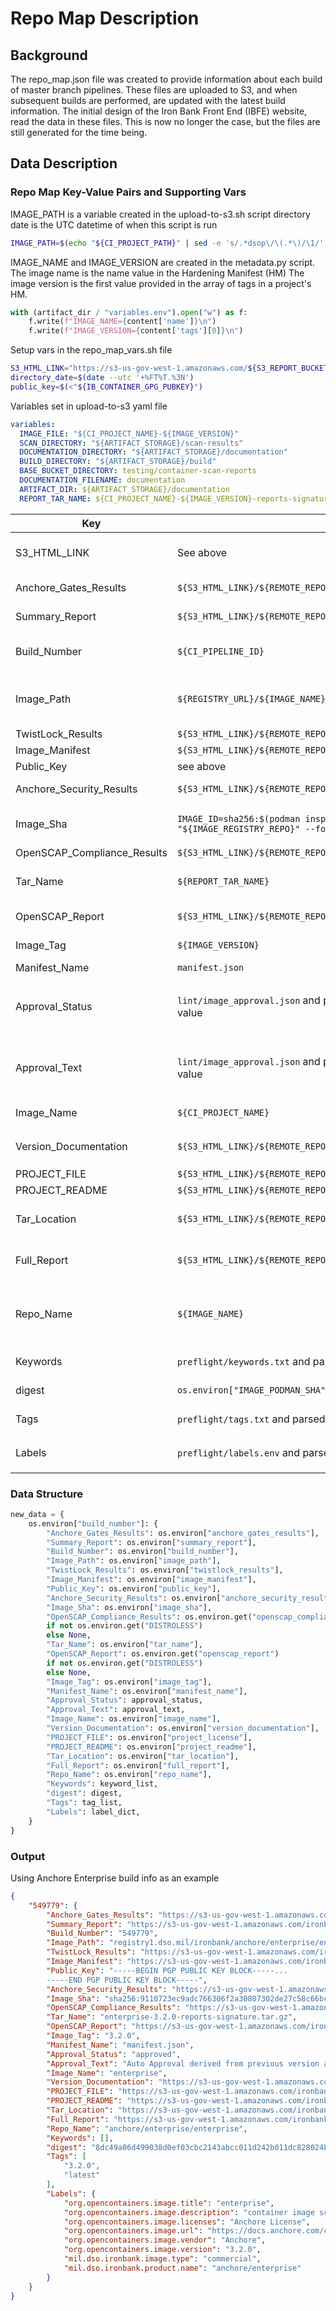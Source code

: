 # Repo Map Description

## Background

The repo_map.json file was created to provide information about each build of master branch pipelines. These files are uploaded to S3, and when subsequent builds are performed, are updated with the latest build information. The initial design of the Iron Bank Front End (IBFE) website, read the data in these files. This is now no longer the case, but the files are still generated for the time being.

## Data Description

### Repo Map Key-Value Pairs and Supporting Vars

IMAGE_PATH is a variable created in the upload-to-s3.sh script
directory date is the UTC datetime of when this script is run

```sh
IMAGE_PATH=$(echo "${CI_PROJECT_PATH}" | sed -e 's/.*dsop\/\(.*\)/\1/')
```

IMAGE_NAME and IMAGE_VERSION are created in the metadata.py script. The image name is the name value in the Hardening Manifest (HM) The image version is the first value provided in the array of tags in a project's HM.

<!-- metadata.py -->

```py
with (artifact_dir / "variables.env").open("w") as f:
    f.write(f"IMAGE_NAME={content['name']}\n")
    f.write(f"IMAGE_VERSION={content['tags'][0]}\n")
```

Setup vars in the repo_map_vars.sh file

<!-- repo_map_vars.sh -->

```sh
S3_HTML_LINK="https://s3-us-gov-west-1.amazonaws.com/${S3_REPORT_BUCKET}/${BASE_BUCKET_DIRECTORY}/${IMAGE_PATH}/${IMAGE_VERSION}"
directory_date=$(date --utc '+%FT%T.%3N')
public_key=$(<"${IB_CONTAINER_GPG_PUBKEY}")
```

Variables set in upload-to-s3 yaml file

<!-- upload-to-s3.yaml -->

```yaml
variables:
  IMAGE_FILE: "${CI_PROJECT_NAME}-${IMAGE_VERSION}"
  SCAN_DIRECTORY: "${ARTIFACT_STORAGE}/scan-results"
  DOCUMENTATION_DIRECTORY: "${ARTIFACT_STORAGE}/documentation"
  BUILD_DIRECTORY: "${ARTIFACT_STORAGE}/build"
  BASE_BUCKET_DIRECTORY: testing/container-scan-reports
  DOCUMENTATION_FILENAME: documentation
  ARTIFACT_DIR: ${ARTIFACT_STORAGE}/documentation
  REPORT_TAR_NAME: ${CI_PROJECT_NAME}-${IMAGE_VERSION}-reports-signature.tar.gz
```

| Key                         | Source                                                                                               | Notes                                                                                                    |
| --------------------------- | ---------------------------------------------------------------------------------------------------- | -------------------------------------------------------------------------------------------------------- |
| S3_HTML_LINK                | See above                                                                                            | This uses the IMAGE_PATH var from the upload-to-s3.sh script                                             |
| Anchore_Gates_Results       | `${S3_HTML_LINK}/${REMOTE_REPORT_DIRECTORY}/csvs/anchore_gates.csv`                                  | The gates CSV is the compliance scan results                                                             |
| Summary_Report              | `${S3_HTML_LINK}/${REMOTE_REPORT_DIRECTORY}/csvs/summary.csv`                                        | Contains the finding count totals for each scan type                                                     |
| Build_Number                | `${CI_PIPELINE_ID}`                                                                                  | Built in GitLab CI variable. Pipeline IDs are unique across all Repo1 pipelines                          |
| Image_Path                  | `${REGISTRY_URL}/${IMAGE_NAME}:${IMAGE_VERSION}`                                                     | This is a duplicate key. This value is not the same as the value used in the S3_HTML_LINK var            |
| TwistLock_Results           | `${S3_HTML_LINK}/${REMOTE_REPORT_DIRECTORY}/csvs/tl.csv`                                             |                                                                                                          |
| Image_Manifest              | `${S3_HTML_LINK}/${REMOTE_REPORT_DIRECTORY}/manifest.json`                                           | GPG info no longer relevant                                                                              |
| Public_Key                  | see above                                                                                            | No longer used                                                                                           |
| Anchore_Security_Results    | `${S3_HTML_LINK}/${REMOTE_REPORT_DIRECTORY}/csvs/anchore_security.csv`                               | Anchore CVE findings results                                                                             |
| Image_Sha                   | `IMAGE_ID=sha256:$(podman inspect --storage-driver=vfs "${IMAGE_REGISTRY_REPO}" --format '{{.Id}}')` | Created in the build stage of the pipeline. This is the image ID shasum                                  |
| OpenSCAP_Compliance_Results | `${S3_HTML_LINK}/${REMOTE_REPORT_DIRECTORY}/csvs/oscap.csv`                                          | Set in job yaml variables                                                                                |
| Tar_Name                    | `${REPORT_TAR_NAME}`                                                                                 | Created in S3 job's yaml variables, see above. This is no longer relevant                                |
| OpenSCAP_Report             | `${S3_HTML_LINK}/${REMOTE_REPORT_DIRECTORY}/openscap/report.html`                                    | HTML report output from OpenSCAP job                                                                     |
| Image_Tag                   | `${IMAGE_VERSION}`                                                                                   | Set in metadata.py script. See above                                                                     |
| Manifest_Name               | `manifest.json`                                                                                      | This value is hard coded                                                                                 |
| Approval_Status             | `lint/image_approval.json` and parsed by grabbing the `IMAGE_APPROVAL_STATUS` value                  | This is parsed in the `create_repo_map_default.py` script, in the `_get_approval_status` function        |
| Approval_Text               | `lint/image_approval.json` and parsed by grabbing the `IMAGE_APPROVAL_TEXT` value                    | This is parsed in the `create_repo_map_default.py` script, in the `_get_approval_status` function        |
| Image_Name                  | `${CI_PROJECT_NAME}`                                                                                 | This value may conflict with the `Repo_Name` value                                                       |
| Version_Documentation       | `${S3_HTML_LINK}/${REMOTE_REPORT_DIRECTORY}/${DOCUMENTATION_FILENAME}.json`                          | `DOCUMENTATION_FILENAME` is hard coded to `documentation`                                                |
| PROJECT_FILE                | `${S3_HTML_LINK}/${REMOTE_REPORT_DIRECTORY}/${PROJECT_LICENSE}`                                      | Hard coded to `LICENSE`                                                                                  |
| PROJECT_README              | `${S3_HTML_LINK}/${REMOTE_REPORT_DIRECTORY}/${PROJECT_README}`                                       | Hard coded to `README.md`                                                                                |
| Tar_Location                | `${S3_HTML_LINK}/${REMOTE_REPORT_DIRECTORY}/${REPORT_TAR_NAME}`                                      | See above for `REPORT_TAR_NAME` variable creation                                                        |
| Full_Report                 | `${S3_HTML_LINK}/${REMOTE_REPORT_DIRECTORY}/csvs/all_scans.xlsx`                                     | Excel sheet created by combining individual CSV files                                                    |
| Repo_Name                   | `${IMAGE_NAME}`                                                                                      | `IMAGE_NAME` set in `metadata.py` script, see above. This value may conflict with the `Image_Name` value |
| Keywords                    | `preflight/keywords.txt` and parsed by script in `create_repo_map_default.py`                        | uses `source_values` function to parse                                                                   |
| digest                      | `os.environ["IMAGE_PODMAN_SHA"].replace("sha256:", "")`                                              | `IMAGE_PODMAN_SHA` variable is created in the build stage                                                |
| Tags                        | `preflight/tags.txt` and parsed by script in `create_repo_map_default.py`                            | uses `source_values` function to parse                                                                   |
| Labels                      | `preflight/labels.env` and parsed by script in `create_repo_map_default.py`                          | uses `_get_source_keys_values` function to parse                                                         |

### Data Structure

<!-- create_repo_map_default.py -->

```py
new_data = {
    os.environ["build_number"]: {
        "Anchore_Gates_Results": os.environ["anchore_gates_results"],
        "Summary_Report": os.environ["summary_report"],
        "Build_Number": os.environ["build_number"],
        "Image_Path": os.environ["image_path"],
        "TwistLock_Results": os.environ["twistlock_results"],
        "Image_Manifest": os.environ["image_manifest"],
        "Public_Key": os.environ["public_key"],
        "Anchore_Security_Results": os.environ["anchore_security_results"],
        "Image_Sha": os.environ["image_sha"],
        "OpenSCAP_Compliance_Results": os.environ.get("openscap_compliance_results")
        if not os.environ.get("DISTROLESS")
        else None,
        "Tar_Name": os.environ["tar_name"],
        "OpenSCAP_Report": os.environ.get("openscap_report")
        if not os.environ.get("DISTROLESS")
        else None,
        "Image_Tag": os.environ["image_tag"],
        "Manifest_Name": os.environ["manifest_name"],
        "Approval_Status": approval_status,
        "Approval_Text": approval_text,
        "Image_Name": os.environ["image_name"],
        "Version_Documentation": os.environ["version_documentation"],
        "PROJECT_FILE": os.environ["project_license"],
        "PROJECT_README": os.environ["project_readme"],
        "Tar_Location": os.environ["tar_location"],
        "Full_Report": os.environ["full_report"],
        "Repo_Name": os.environ["repo_name"],
        "Keywords": keyword_list,
        "digest": digest,
        "Tags": tag_list,
        "Labels": label_dict,
    }
}
```

### Output

Using Anchore Enterprise build info as an example

<!-- repo_map.json extract -->

```json
{
    "549779": {
        "Anchore_Gates_Results": "https://s3-us-gov-west-1.amazonaws.com/ironbank-pipeline-artifacts/container-scan-reports/anchore/enterprise/enterprise/3.2.0/2021-10-31T23:49:04.891_549779/reports/csvs/anchore_gates.csv",
        "Summary_Report": "https://s3-us-gov-west-1.amazonaws.com/ironbank-pipeline-artifacts/container-scan-reports/anchore/enterprise/enterprise/3.2.0/2021-10-31T23:49:04.891_549779/reports/csvs/summary.csv",
        "Build_Number": "549779",
        "Image_Path": "registry1.dso.mil/ironbank/anchore/enterprise/enterprise:3.2.0",
        "TwistLock_Results": "https://s3-us-gov-west-1.amazonaws.com/ironbank-pipeline-artifacts/container-scan-reports/anchore/enterprise/enterprise/3.2.0/2021-10-31T23:49:04.891_549779/reports/csvs/tl.csv",
        "Image_Manifest": "https://s3-us-gov-west-1.amazonaws.com/ironbank-pipeline-artifacts/container-scan-reports/anchore/enterprise/enterprise/3.2.0/2021-10-31T23:49:04.891_549779/reports/manifest.json",
        "Public_Key": "-----BEGIN PGP PUBLIC KEY BLOCK-----...
        -----END PGP PUBLIC KEY BLOCK-----",
        "Anchore_Security_Results": "https://s3-us-gov-west-1.amazonaws.com/ironbank-pipeline-artifacts/container-scan-reports/anchore/enterprise/enterprise/3.2.0/2021-10-31T23:49:04.891_549779/reports/csvs/anchore_security.csv",
        "Image_Sha": "sha256:9110723ec9adc766306f2a30807302de27c58c66bc08c315214dcc671d53f9c4",
        "OpenSCAP_Compliance_Results": "https://s3-us-gov-west-1.amazonaws.com/ironbank-pipeline-artifacts/container-scan-reports/anchore/enterprise/enterprise/3.2.0/2021-10-31T23:49:04.891_549779/reports/csvs/oscap.csv",
        "Tar_Name": "enterprise-3.2.0-reports-signature.tar.gz",
        "OpenSCAP_Report": "https://s3-us-gov-west-1.amazonaws.com/ironbank-pipeline-artifacts/container-scan-reports/anchore/enterprise/enterprise/3.2.0/2021-10-31T23:49:04.891_549779/reports/openscap/report.html",
        "Image_Tag": "3.2.0",
        "Manifest_Name": "manifest.json",
        "Approval_Status": "approved",
        "Approval_Text": "Auto Approval derived from previous version anchore/enterprise/enterprise:3.1.1",
        "Image_Name": "enterprise",
        "Version_Documentation": "https://s3-us-gov-west-1.amazonaws.com/ironbank-pipeline-artifacts/container-scan-reports/anchore/enterprise/enterprise/3.2.0/2021-10-31T23:49:04.891_549779/reports/documentation.json",
        "PROJECT_FILE": "https://s3-us-gov-west-1.amazonaws.com/ironbank-pipeline-artifacts/container-scan-reports/anchore/enterprise/enterprise/3.2.0/2021-10-31T23:49:04.891_549779/reports/LICENSE",
        "PROJECT_README": "https://s3-us-gov-west-1.amazonaws.com/ironbank-pipeline-artifacts/container-scan-reports/anchore/enterprise/enterprise/3.2.0/2021-10-31T23:49:04.891_549779/reports/README.md",
        "Tar_Location": "https://s3-us-gov-west-1.amazonaws.com/ironbank-pipeline-artifacts/container-scan-reports/anchore/enterprise/enterprise/3.2.0/2021-10-31T23:49:04.891_549779/reports/enterprise-3.2.0-reports-signature.tar.gz",
        "Full_Report": "https://s3-us-gov-west-1.amazonaws.com/ironbank-pipeline-artifacts/container-scan-reports/anchore/enterprise/enterprise/3.2.0/2021-10-31T23:49:04.891_549779/reports/csvs/all_scans.xlsx",
        "Repo_Name": "anchore/enterprise/enterprise",
        "Keywords": [],
        "digest": "8dc49a06d499038d0ef03cbc2143abcc011d242b011dc828024bf0597ace3007",
        "Tags": [
            "3.2.0",
            "latest"
        ],
        "Labels": {
            "org.opencontainers.image.title": "enterprise",
            "org.opencontainers.image.description": "container image scanning service for policy-based security, best-practice and compliance enforcement",
            "org.opencontainers.image.licenses": "Anchore License",
            "org.opencontainers.image.url": "https://docs.anchore.com/current/docs/",
            "org.opencontainers.image.vendor": "Anchore",
            "org.opencontainers.image.version": "3.2.0",
            "mil.dso.ironbank.image.type": "commercial",
            "mil.dso.ironbank.product.name": "anchore/enterprise"
        }
    }
}
```
